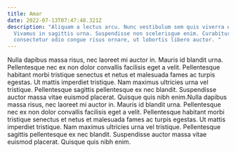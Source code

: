 ```yaml
---
title: Amar
date: 2022-07-13T07:47:48.321Z
description: "Aliquam a lectus arcu. Nunc vestibulum sem quis viverra elementum.
  Vivamus in sagittis urna. Suspendisse non scelerisque enim. Curabitur
  consectetur odio congue risus ornare, ut lobortis libero auctor. "
---
```

Nulla dapibus massa risus, nec laoreet mi auctor in. Mauris id blandit urna. Pellentesque nec ex non dolor convallis facilisis eget a velit. Pellentesque habitant morbi tristique senectus et netus et malesuada fames ac turpis egestas. Ut mattis imperdiet tristique. Nam maximus ultricies urna vel tristique. Pellentesque sagittis pellentesque ex nec blandit. Suspendisse auctor massa vitae euismod placerat. Quisque quis nibh enim.Nulla dapibus massa risus, nec laoreet mi auctor in. Mauris id blandit urna. Pellentesque nec ex non dolor convallis facilisis eget a velit. Pellentesque habitant morbi tristique senectus et netus et malesuada fames ac turpis egestas. Ut mattis imperdiet tristique. Nam maximus ultricies urna vel tristique. Pellentesque sagittis pellentesque ex nec blandit. Suspendisse auctor massa vitae euismod placerat. Quisque quis nibh enim.
